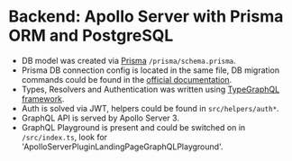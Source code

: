 # Backend: Apollo Server with Prisma ORM and PostgreSQL

- DB model was created via [Prisma](https://www.prisma.io/) `/prisma/schema.prisma`.
- Prisma DB connection config is located in the same file, DB migration commands could be found in the [official documentation](https://www.prisma.io/docs/concepts/components/prisma-migrate/db-push).
- Types, Resolvers and Authentication was written using [TypeGraphQL framework](https://typegraphql.com/).
- Auth is solved via JWT, helpers could be found in `src/helpers/auth*`.
- GraphQL API is served by Apollo Server 3.
- GraphQL Playground is present and could be switched on in `/src/index.ts`, look for 'ApolloServerPluginLandingPageGraphQLPlayground'.
